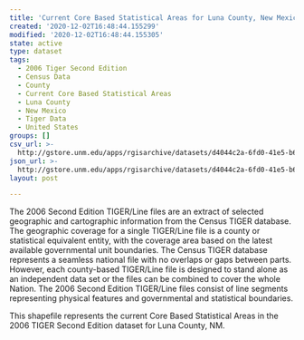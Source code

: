 ```yaml
---
title: 'Current Core Based Statistical Areas for Luna County, New Mexico, 2006se TIGER'
created: '2020-12-02T16:48:44.155299'
modified: '2020-12-02T16:48:44.155305'
state: active
type: dataset
tags:
  - 2006 Tiger Second Edition
  - Census Data
  - County
  - Current Core Based Statistical Areas
  - Luna County
  - New Mexico
  - Tiger Data
  - United States
groups: []
csv_url: >-
  http://gstore.unm.edu/apps/rgisarchive/datasets/d4044c2a-6fd0-41e5-b698-afe4f1312774/tgr2006se_luna_cbsacu.derived.csv
json_url: >-
  http://gstore.unm.edu/apps/rgisarchive/datasets/d4044c2a-6fd0-41e5-b698-afe4f1312774/tgr2006se_luna_cbsacu.derived.json
layout: post

---
```

The 2006 Second Edition TIGER/Line files are an extract of selected geographic and cartographic information from the Census TIGER database.  The geographic coverage for a single TIGER/Line file is a county or statistical equivalent entity, with the coverage area based on the latest available governmental unit boundaries. The Census TIGER database represents a seamless national file with no overlaps or gaps between parts.  However, each county-based TIGER/Line file is designed to stand alone as an independent data set or the files can be combined to cover the whole Nation.  The 2006 Second Edition  TIGER/Line files consist of line segments representing physical features and governmental and statistical boundaries.  

This shapefile represents the current Core Based Statistical Areas in the 2006 TIGER Second Edition dataset for Luna County, NM.
